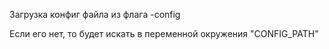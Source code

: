 Загрузка конфиг файла из флага -config

Если его нет, то будет искать в переменной окружения "CONFIG_PATH"
